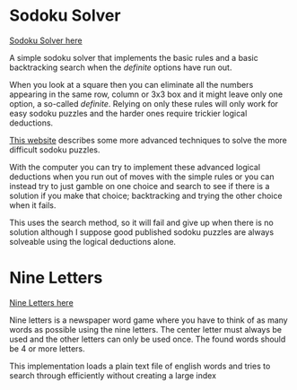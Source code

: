 # Sodoku Solver

[Sodoku Solver here](https://sodokusolver.github.io)

A simple sodoku solver that implements the basic rules and a basic backtracking search when the _definite_ options have run out.

When you look at a square then you can eliminate all the numbers appearing in the same row, column or 3x3 box and it might leave only one option, a so-called _definite_. Relying on only these rules will only work for easy sodoku puzzles and the harder ones require trickier logical deductions. 

[This website](https://www.kristanix.com/sudokuepic/sudoku-solving-techniques.php) describes some more advanced techniques to solve the more difficult sodoku puzzles.

With the computer you can try to implement these advanced logical deductions when you run out of moves with the simple rules or you can instead try to just gamble on one choice and search to see if there is a solution if you make that choice; backtracking and trying the other choice when it fails.

This uses the search method, so it will fail and give up when there is no solution although I suppose good published sodoku puzzles are always solveable using the logical deductions alone.

# Nine Letters

[Nine Letters here](https://sodokusolver.github.io/nine-letters.html)

Nine letters is a newspaper word game where you have to think of as many words as possible using the nine letters.
The center letter must always be used and the other letters can only be used once. The found words should be 4 or more letters.

This implementation loads a plain text file of english words and tries to search through efficiently without creating a large index
